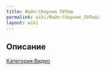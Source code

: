 ```yaml
---
title: Файл:Сборник ПУПов
permalink: wiki/Файл:Сборник_ПУПов/
layout: wiki
---
```


## Описание

[Категория:Видео](Категория:Видео "wikilink")
